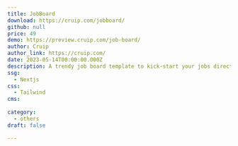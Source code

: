 ```yaml
---
title: JobBoard
download: https://cruip.com/jobboard/
github: null
price: 49
demo: https://preview.cruip.com/job-board/
author: Cruip
author_link: https://cruip.com/
date: 2023-05-14T00:00:00.000Z
description: A trendy job board template to kick-start your jobs directory business.
ssg:
  - Nextjs
css:
  - Tailwind
cms:
  
category:
  - others
draft: false

---
```

